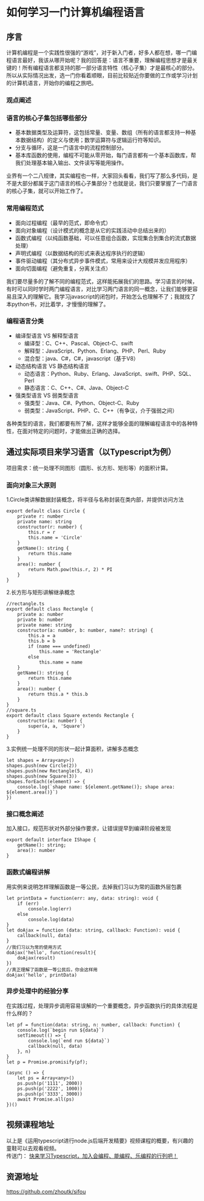 # 如何学习一门计算机编程语言  

## 序言  
计算机编程是一个实践性很强的“游戏”，对于新入门者，好多人都在想，哪一门编程语言最好，我该从哪开始呢？我的回答是：语言不重要，理解编程思想才是最关键的！所有编程语言都支持的那一部分语言特性（核心子集）才是最核心的部分。所以从实际情况出发，选一门你看着顺眼，目前比较贴近你要做的工作或学习计划的计算机语言，开始你的编程之旅吧。 

### 观点阐述

### 语言的核心子集包括哪些部分

- 基本数据类型及运算符，这包括常量、变量、数组（所有的语言都支持一种基本数据结构）的定义与使用；数学运算符与逻辑运行符等知识。
- 分支与循环，这是一门语言中的流程控制部分。
- 基本库函数的使用，编程不可能从零开始，每门语言都有一个基本函数库，帮我们处理基本输入输出、文件读写等能用操作。

业界有一个二八规律，其实编程也一样，大家回头看看，我们写了那么多代码，是不是大部分都属于这门语言的核心子集部分？也就是说，我们只要掌握了一门语言的核心子集，就可以开始工作了。

### 常用编程范式
- 面向过程编程（最早的范式，即命令式）
- 面向对象编程（设计模式的概念是从它的实践活动中总结出来的）
- 函数式编程（以纯函数基础，可以任意组合函数，实现集合到集合的流式数据处理）
- 声明式编程（以数据结构的形式来表达程序执行的逻辑）
- 事件驱动编程（其分布式异步事件模式，常用来设计大规模并发应用程序）
- 面向切面编程（避免重复，分离关注点）

我们要尽量多的了解不同的编程范式，这样能拓展我们的思路。学习语言的时候，有时可以同时学时两门编程语言，对比学习两门语言的同一概念，让我们能够更容易且深入的理解它。我学习javascript的闭包时，开始怎么也理解不了；我就找了本python书，对比着学，才慢慢的理解了。

### 编程语言分类
- 编译型语言 VS 解释型语言
    - 编译型：C、C++、Pascal、Object-C、swift
    - 解释型：JavaScript、Python、Erlang、PHP、Perl、Ruby
    - 混合型：java、C#，C#，javascript（基于V8）
- 动态结构语言 VS 静态结构语言
    - 动态语言：Python、Ruby、Erlang、JavaScript、swift、PHP、SQL、Perl
    - 静态语言：C、C++、C#、Java、Object-C
- 强类型语言 VS 弱类型语言
    - 强类型：Java、C#、Python、Object-C、Ruby
    - 弱类型：JavaScript、PHP、C、C++（有争议，介于强弱之间）
    
各种类型的语言，我们都要有所了解，这样才能够全面的理解编程语言中的各种特性，在面对特定的问题时，才能做出正确的选择。

## 通过实际项目来学习语言（以Typescript为例）
项目需求：统一处理不同图形（圆形、长方形、矩形等）的面积计算。
### 面向对象三大原则 
1.Circle类讲解数据封装概念，将半径与名称封装在类内部，并提供访问方法
```
export default class Circle {
    private r: number
    private name: string
    constructor(r: number) {
        this.r = r
        this.name = 'Circle'
    }
    getName(): string {
        return this.name
    }
    area(): number {
        return Math.pow(this.r, 2) * PI
    }
}
```
2.长方形与矩形讲解继承概念
```
//rectangle.ts
export default class Rectangle {
    private a: number
    private b: number
    private name: string
    constructor(a: number, b: number, name?: string) {
        this.a = a
        this.b = b
        if (name === undefined)
            this.name = 'Rectangle'
        else
            this.name = name
    }
    getName(): string {
        return this.name
    }
    area(): number {
        return this.a * this.b
    }
}
//square.ts
export default class Square extends Rectangle {
    constructor(a: number) {
        super(a, a, 'Square')
    }
}
```
3.实例统一处理不同的形状一起计算面积，讲解多态概念
```
let shapes = Array<any>()
shapes.push(new Circle(2))
shapes.push(new Rectangle(5, 4))
shapes.push(new Square(3))
shapes.forEach((element) => {
    console.log(`shape name: ${element.getName()}; shape area: ${element.area()}`)
})
```
### 接口概念阐述
加入接口，规范形状对外部分操作要求，让错误提早到编译阶段被发现
```
export default interface IShape {
    getName(): string;
    area(): number
}
```
### 函数式编程讲解
用实例来说明怎样理解函数是一等公民，去掉我们习以为常的函数外层包裹
```
let printData = function(err: any, data: string): void {
    if (err)
        console.log(err)
    else
        console.log(data)
}
let doAjax = function (data: string, callback: Function): void {
    callback(null, data)
}
//我们习以为常的使用方式
doAjax('hello', function(result){
    doAjax(result)
})
//真正理解了函数是一等公民后，你会这样用
doAjax('hello', printData)
``` 
### 异步处理中的经验分享
在实践过程，处理异步调用容易误解的一个重要概念，异步函数执行的具体流程是什么样的？
```
let pf = function(data: string, n: number, callback: Function) {
    console.log(`begin run ${data}`)
    setTimeout(() => {
        console.log(`end run ${data}`)
        callback(null, data)
    }, n)
}
let p = Promise.promisify(pf);

(async () => {
    let ps = Array<any>()
    ps.push(p('1111', 2000))
    ps.push(p('2222', 1000))
    ps.push(p('3333', 3000))
    await Promise.all(ps)
})()
```

## 视频课程地址

以上是《运用typescript进行node.js后端开发精要》视频课程的概要，有兴趣的童鞋可以去观看视频。  
传送门： [快来学习Typescript，加入会编程、能编程、乐编程的行列吧！][1]

## 资源地址
https://github.com/zhoutk/sifou


  [1]: https://segmentfault.com/l/1500000016954243?r=bPcCat
